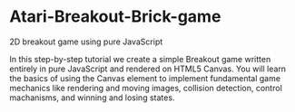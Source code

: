 # Atari-Breakout-Brick-game
2D breakout game using pure JavaScript

In this step-by-step tutorial we create a simple Breakout game written entirely in pure JavaScript and rendered on HTML5 Canvas. You will learn the basics of using the Canvas element to implement fundamental game mechanics like rendering and moving images, collision detection, control machanisms, and winning and losing states.
